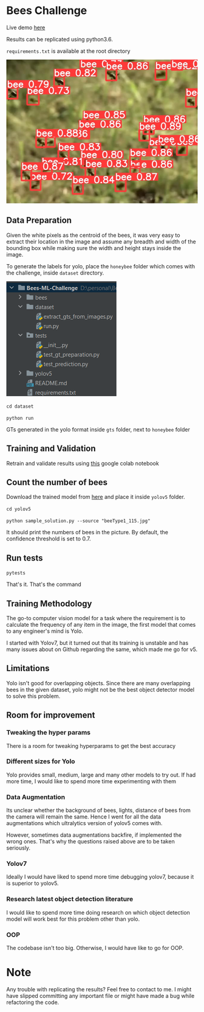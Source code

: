 # Bees Challenge
Live demo [here](https://huggingface.co/spaces/mnauf/detect-bees)

Results can be replicated using python3.6. 

`requirements.txt` is available at the root directory

![](yolov5/runs/detect/exp15/beeType1_115.jpg)

## Data Preparation

Given the white pixels as the centroid of the bees, it was very easy to extract their location in the image and assume any breadth and width of the bounding box while making sure the width and height stays inside the image.

To generate the labels for yolo, place the `honeybee` folder which comes with the challenge, inside `dataset` directory.

![](directory_structure.PNG)

`cd dataset`

`python run`

GTs generated in the yolo format inside `gts` folder, next to `honeybee` folder

## Training and Validation

Retrain and validate results using [this](https://colab.research.google.com/drive/1mOusdHw_g4iavgD0FrCcc_asQ6a4e9gc?usp=sharing) google colab notebook

## Count the number of bees

Download the trained model from [here](https://drive.google.com/file/d/1mU60KpKtk18t2IINdJlK4LWNDT6Fpxax/view?usp=sharing) and place it inside `yolov5` folder.

`cd yolov5`

`python sample_solution.py --source "beeType1_115.jpg"`

It should print the numbers of bees in the picture. By default, the confidence threshold is set to 0.7.

## Run tests

`pytests`

That's it. That's the command

## Training Methodology

The go-to computer vision model for a task where the requirement is to calculate the frequency of any item in the image, the first model that comes to any engineer's mind is Yolo.

I started with Yolov7, but it turned out that its training is unstable and has many issues about on Github regarding the same, which made me go for v5.

## Limitations

Yolo isn't good for overlapping objects. Since there are many overlapping bees in the given dataset, yolo might not be the best object detector model to solve this problem.

## Room for improvement


### Tweaking the hyper params

There is a room for tweaking hyperparams to get the best accuracy

### Different sizes for Yolo

Yolo provides small, medium, large and many other models to try out. If had more time, I would like to spend more time experimenting with them

### Data Augmentation

Its unclear whether the background of bees, lights, distance of bees from the camera will remain the same. Hence I went for all the data augmentations which ultralytics version of yolov5 comes with.

However, sometimes data augmentations backfire, if implemented the wrong ones. That's why the questions raised above are to be taken seriously.

### Yolov7

Ideally I would have liked to spend more time debugging yolov7, because it is superior to yolov5.

### Research latest object detection literature

I would like to spend more time doing research on which object detection model will work best for this problem other than yolo.

### OOP

The codebase isn't too big. Otherwise, I would have like to go for OOP.


# Note

Any trouble with replicating the results? Feel free to contact to me. I might have slipped committing any important file or might have made a bug while refactoring the code.
